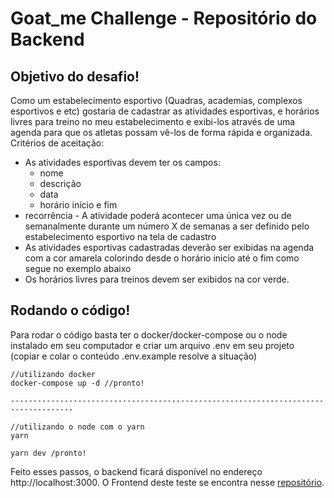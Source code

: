 # Goat_me Challenge - Repositório do Backend

## Objetivo do desafio!

Como um estabelecimento esportivo (Quadras, academias, complexos esportivos e etc)
gostaria de cadastrar as atividades esportivas, e horários livres para treino no meu
estabelecimento e exibi-los através de uma agenda para que os atletas possam vê-los de
forma rápida e organizada.
Critérios de aceitação:
- As atividades esportivas devem ter os campos:
  - nome
  - descrição
  - data
  - horário início e fim
- recorrência - A atividade poderá acontecer uma única vez ou de semanalmente
durante um número X de semanas a ser definido pelo estabelecimento esportivo na
tela de cadastro
- As atividades esportivas cadastradas deverão ser exibidas na agenda com a cor
amarela colorindo desde o horário inicio até o fim como segue no exemplo abaixo
- Os horários livres para treinos devem ser exibidos na cor verde.


## Rodando o código!

Para rodar o código basta ter o docker/docker-compose ou o node instalado em seu computador e criar um arquivo .env em seu projeto (copiar e colar o conteúdo .env.example resolve a situação)

``` docker
//utilizando docker 
docker-compose up -d //pronto!

------------------------------------------------------------------------------------

//utilizando o node com o yarn
yarn

yarn dev /pronto!

```

Feito esses passos, o backend ficará disponível no endereço http://localhost:3000. O Frontend deste teste se encontra nesse [repositório](https://github.com/Azuos0/goatme_calendar_frontend).